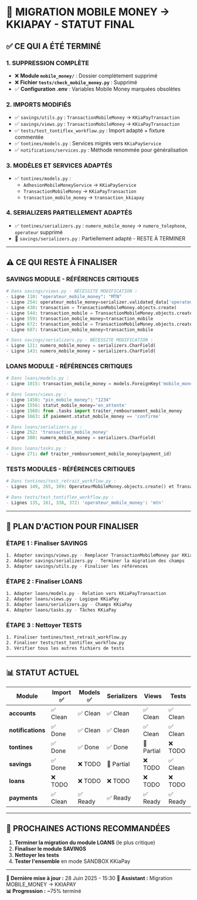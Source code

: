 # 🚨 MIGRATION MOBILE MONEY → KKIAPAY - STATUT FINAL

## ✅ **CE QUI A ÉTÉ TERMINÉ**

### **1. SUPPRESSION COMPLÈTE**
- ❌ **Module `mobile_money/`** : Dossier complètement supprimé
- ❌ **Fichier `tests/check_mobile_money.py`** : Supprimé
- ✅ **Configuration .env** : Variables Mobile Money marquées obsolètes

### **2. IMPORTS MODIFIÉS**
- ✅ `savings/utils.py` : `TransactionMobileMoney` → `KKiaPayTransaction`
- ✅ `savings/views.py` : `TransactionMobileMoney` → `KKiaPayTransaction`  
- ✅ `tests/test_tontiflex_workflow.py` : Import adapté + fixture commentée
- ✅ `tontines/models.py` : Services migrés vers `KKiaPayService`
- ✅ `notifications/services.py` : Méthode renommée pour généralisation

### **3. MODÈLES ET SERVICES ADAPTÉS**
- ✅ `tontines/models.py` : 
  - `AdhesionMobileMoneyService` → `KKiaPayService`
  - `TransactionMobileMoney` → `KKiaPayTransaction`
  - `transaction_mobile_money` → `transaction_kkiapay`

### **4. SERIALIZERS PARTIELLEMENT ADAPTÉS**
- ✅ `tontines/serializers.py` : `numero_mobile_money` → `numero_telephone`, `operateur` supprimé
- 🔄 `savings/serializers.py` : Partiellement adapté - RESTE À TERMINER

---

## ⚠️ **CE QUI RESTE À FINALISER**

### **SAVINGS MODULE - RÉFÉRENCES CRITIQUES**
```python
# Dans savings/views.py - NÉCESSITE MODIFICATION :
- Ligne 110: "operateur_mobile_money": "MTN"
- Ligne 254: operateur_mobile_money=serializer.validated_data['operateur_mobile_money']
- Ligne 438: transaction = TransactionMobileMoney.objects.create(
- Ligne 544: transaction_mobile = TransactionMobileMoney.objects.create(
- Ligne 559: transaction_mobile_money=transaction_mobile
- Ligne 672: transaction_mobile = TransactionMobileMoney.objects.create(
- Ligne 687: transaction_mobile_money=transaction_mobile

# Dans savings/serializers.py - NÉCESSITE MODIFICATION :
- Ligne 121: numero_mobile_money = serializers.CharField(
- Ligne 143: numero_mobile_money = serializers.CharField(
```

### **LOANS MODULE - RÉFÉRENCES CRITIQUES**
```python
# Dans loans/models.py :
- Ligne 1015: transaction_mobile_money = models.ForeignKey('mobile_money.TransactionMobileMoney')

# Dans loans/views.py :
- Ligne 1450: "pin_mobile_money": "1234"
- Ligne 1556: statut_mobile_money='en_attente'
- Ligne 1560: from .tasks import traiter_remboursement_mobile_money
- Ligne 1663: if paiement.statut_mobile_money == 'confirme'

# Dans loans/serializers.py :
- Ligne 252: 'transaction_mobile_money'
- Ligne 380: numero_mobile_money = serializers.CharField(

# Dans loans/tasks.py :
- Ligne 271: def traiter_remboursement_mobile_money(payment_id)
```

### **TESTS MODULES - RÉFÉRENCES CRITIQUES**
```python
# Dans tontines/test_retrait_workflow.py :
- Lignes 149, 265, 309: OperateurMobileMoney.objects.create() et TransactionMobileMoney.objects.create()

# Dans tests/test_tontiflex_workflow.py :
- Lignes 135, 161, 338, 372: 'operateur_mobile_money': 'mtn'
```

---

## 🎯 **PLAN D'ACTION POUR FINALISER**

### **ÉTAPE 1 : Finaliser SAVINGS**
```bash
1. Adapter savings/views.py - Remplacer TransactionMobileMoney par KKiaPayTransaction
2. Adapter savings/serializers.py - Terminer la migration des champs
3. Adapter savings/utils.py - Finaliser les références
```

### **ÉTAPE 2 : Finaliser LOANS**
```bash
1. Adapter loans/models.py - Relation vers KKiaPayTransaction
2. Adapter loans/views.py - Logique KKiaPay
3. Adapter loans/serializers.py - Champs KKiaPay
4. Adapter loans/tasks.py - Tâches KKiaPay
```

### **ÉTAPE 3 : Nettoyer TESTS**
```bash
1. Finaliser tontines/test_retrait_workflow.py
2. Finaliser tests/test_tontiflex_workflow.py  
3. Vérifier tous les autres fichiers de tests
```

---

## 📊 **STATUT ACTUEL**

| Module | Import ✅ | Models ✅ | Serializers | Views | Tests |
|--------|----------|----------|-------------|-------|-------|
| **accounts** | ✅ Clean | ✅ Clean | ✅ Clean | ✅ Clean | ✅ Clean |
| **notifications** | ✅ Done | ✅ Clean | ✅ Clean | ✅ Clean | ✅ Clean |
| **tontines** | ✅ Done | ✅ Done | ✅ Done | 🔄 Partial | ❌ TODO |
| **savings** | ✅ Done | ❌ TODO | 🔄 Partial | ❌ TODO | ✅ Clean |
| **loans** | ❌ TODO | ❌ TODO | ❌ TODO | ❌ TODO | ❌ TODO |
| **payments** | ✅ Clean | ✅ Ready | ✅ Ready | ✅ Ready | ✅ Ready |

---

## 🚀 **PROCHAINES ACTIONS RECOMMANDÉES**

1. **Terminer la migration du module LOANS** (le plus critique)
2. **Finaliser le module SAVINGS** 
3. **Nettoyer les tests**
4. **Tester l'ensemble** en mode SANDBOX KKiaPay

---

**📅 Dernière mise à jour :** 28 Juin 2025 - 15:30
**🔧 Assistant :** Migration MOBILE_MONEY → KKIAPAY  
**📊 Progression :** ~75% terminé
